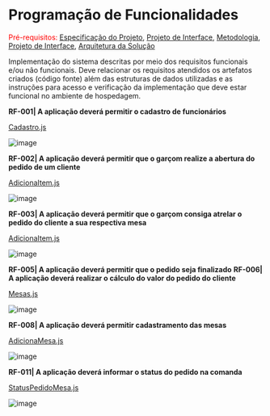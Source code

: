 # Programação de Funcionalidades

<span style="color:red">Pré-requisitos: <a href="2-Especificação do Projeto.md"> Especificação do Projeto</a></span>, <a href="3-Projeto de Interface.md"> Projeto de Interface</a>, <a href="4-Metodologia.md"> Metodologia</a>, <a href="3-Projeto de Interface.md"> Projeto de Interface</a>, <a href="5-Arquitetura da Solução.md"> Arquitetura da Solução</a>

Implementação do sistema descritas por meio dos requisitos funcionais e/ou não funcionais. Deve relacionar os requisitos atendidos os artefatos criados (código fonte) além das estruturas de dados utilizadas e as instruções para acesso e verificação da implementação que deve estar funcional no ambiente de hospedagem.



**RF-001|	A aplicação deverá permitir o cadastro de funcionários**

[Cadastro.js](https://github.com/ICEI-PUC-Minas-PMV-ADS/pmv-ads-2023-1-e3-proj-mov-t7-grupo4-orderapp/blob/main/src/pages/Cadastro.js)

![image](https://github.com/ICEI-PUC-Minas-PMV-ADS/pmv-ads-2023-1-e3-proj-mov-t7-grupo4-orderapp/assets/59944150/8e1ddd8f-c1c3-4dfe-a9ca-6698eea4b4c4)


**RF-002| A aplicação deverá permitir que o garçom realize a abertura do pedido de um cliente**

[AdicionaItem.js](https://github.com/ICEI-PUC-Minas-PMV-ADS/pmv-ads-2023-1-e3-proj-mov-t7-grupo4-orderapp/blob/650bcff29cdd2d5a28a75f0e4d8692565d3b60ca/src/pages/AdicionaItem.js)

![image](https://github.com/ICEI-PUC-Minas-PMV-ADS/pmv-ads-2023-1-e3-proj-mov-t7-grupo4-orderapp/assets/59944150/6b87a1da-5a11-454b-a214-e62504ee5580)


**RF-003| A aplicação deverá permitir que o garçom consiga atrelar o pedido do cliente a sua respectiva mesa**

[AdicionaItem.js](https://github.com/ICEI-PUC-Minas-PMV-ADS/pmv-ads-2023-1-e3-proj-mov-t7-grupo4-orderapp/blob/650bcff29cdd2d5a28a75f0e4d8692565d3b60ca/src/pages/AdicionaItem.js)

![image](https://github.com/ICEI-PUC-Minas-PMV-ADS/pmv-ads-2023-1-e3-proj-mov-t7-grupo4-orderapp/assets/59944150/c03c1183-adeb-4a6a-9d25-39d17e9e4e19)


**RF-005| A aplicação deverá permitir que o pedido seja finalizado**
**RF-006| A aplicação deverá realizar o cálculo do valor do pedido do cliente**

[Mesas.js](https://github.com/ICEI-PUC-Minas-PMV-ADS/pmv-ads-2023-1-e3-proj-mov-t7-grupo4-orderapp/blob/650bcff29cdd2d5a28a75f0e4d8692565d3b60ca/src/pages/Mesas.js)

![image](https://github.com/ICEI-PUC-Minas-PMV-ADS/pmv-ads-2023-1-e3-proj-mov-t7-grupo4-orderapp/assets/59944150/4aec84fd-1da2-4ea8-b08c-2ef4a6d3ee5b)


**RF-008| A aplicação deverá permitir cadastramento das mesas**

[AdicionaMesa.js](https://github.com/ICEI-PUC-Minas-PMV-ADS/pmv-ads-2023-1-e3-proj-mov-t7-grupo4-orderapp/blob/650bcff29cdd2d5a28a75f0e4d8692565d3b60ca/src/pages/AdicionaMesa.js)

![image](https://github.com/ICEI-PUC-Minas-PMV-ADS/pmv-ads-2023-1-e3-proj-mov-t7-grupo4-orderapp/assets/59944150/f8c086db-b7b2-4c60-8b3d-8668a2e417b1)

**RF-011| A aplicação deverá informar o status do pedido na comanda**

[StatusPedidoMesa.js](https://github.com/ICEI-PUC-Minas-PMV-ADS/pmv-ads-2023-1-e3-proj-mov-t7-grupo4-orderapp/blob/650bcff29cdd2d5a28a75f0e4d8692565d3b60ca/src/pages/StatusPedidoMesa.js)

![image](https://github.com/ICEI-PUC-Minas-PMV-ADS/pmv-ads-2023-1-e3-proj-mov-t7-grupo4-orderapp/assets/59944150/72a5eff8-77d9-43b8-a48a-2c9cf361155d)




